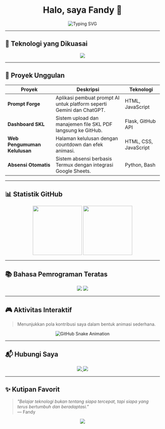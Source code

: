 <h1 align="center">Halo, saya Fandy 👋</h1>

<p align="center">
  <img src="https://readme-typing-svg.demolab.com?font=Fira+Code&size=24&duration=4000&pause=1000&color=00F7FF&center=true&vCenter=true&width=600&lines=Web+Developer+%7C+AI+Prompt+Engineer+%7C+Open+Source+Enthusiast;Membangun+Dashboard,+Prompt+Generator,+dan+Sistem+Otomatisasi" alt="Typing SVG" />
</p>

---

## 🧠 Teknologi yang Dikuasai

<p align="center">
  <img src="https://skillicons.dev/icons?i=python,html,css,js,flask,github,linux,bash,vscode" />
</p>

---

## 📌 Proyek Unggulan

| Proyek | Deskripsi | Teknologi |
|--------|-----------|-----------|
| **Prompt Forge** | Aplikasi pembuat prompt AI untuk platform seperti Gemini dan ChatGPT. | HTML, JavaScript |
| **Dashboard SKL** | Sistem upload dan manajemen file SKL PDF langsung ke GitHub. | Flask, GitHub API |
| **Web Pengumuman Kelulusan** | Halaman kelulusan dengan countdown dan efek animasi. | HTML, CSS, JavaScript |
| **Absensi Otomatis** | Sistem absensi berbasis Termux dengan integrasi Google Sheets. | Python, Bash |

---

## 📊 Statistik GitHub

<p align="center">
  <img src="https://github-readme-stats.vercel.app/api?username=USERNAME_KAMU&show_icons=true&theme=tokyonight" height="160"/>
  <img src="https://github-readme-streak-stats.herokuapp.com/?user=USERNAME_KAMU&theme=tokyonight" height="160"/>
</p>

---

## 📚 Bahasa Pemrograman Teratas

<p align="center">
  <img src="https://github-profile-summary-cards.vercel.app/api/cards/repos-per-language?username=USERNAME_KAMU&theme=github_dark" />
  <img src="https://github-profile-summary-cards.vercel.app/api/cards/most-commit-language?username=USERNAME_KAMU&theme=github_dark" />
</p>

---

## 🎮 Aktivitas Interaktif

> Menunjukkan pola kontribusi saya dalam bentuk animasi sederhana.

<p align="center">
  <img src="https://github.com/USERNAME_KAMU/USERNAME_KAMU/raw/output/github-contribution-grid-snake.svg" alt="GitHub Snake Animation" />
</p>

---

## 📬 Hubungi Saya

<p align="center">
  <a href="https://wa.me/6282193855270">
    <img src="https://img.shields.io/badge/WhatsApp-25D366?style=for-the-badge&logo=whatsapp&logoColor=white" />
  </a>
  <a href="mailto:fandy@email.com">
    <img src="https://img.shields.io/badge/Email-Kirim%20Pesan-red?style=for-the-badge&logo=gmail&logoColor=white" />
  </a>
</p>

---

## ✨ Kutipan Favorit

> _"Belajar teknologi bukan tentang siapa tercepat, tapi siapa yang terus bertumbuh dan beradaptasi."_  
> — Fandy

<p align="center">
  <img src="https://capsule-render.vercel.app/api?type=waving&color=0FF9B3&height=150&section=footer" />
</p>
